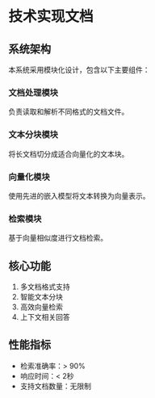 # 技术实现文档

## 系统架构
本系统采用模块化设计，包含以下主要组件：

### 文档处理模块
负责读取和解析不同格式的文档文件。

### 文本分块模块
将长文档切分成适合向量化的文本块。

### 向量化模块
使用先进的嵌入模型将文本转换为向量表示。

### 检索模块
基于向量相似度进行文档检索。

## 核心功能
1. 多文档格式支持
2. 智能文本分块
3. 高效向量检索
4. 上下文相关回答

## 性能指标
- 检索准确率：> 90%
- 响应时间：< 2秒
- 支持文档数量：无限制
